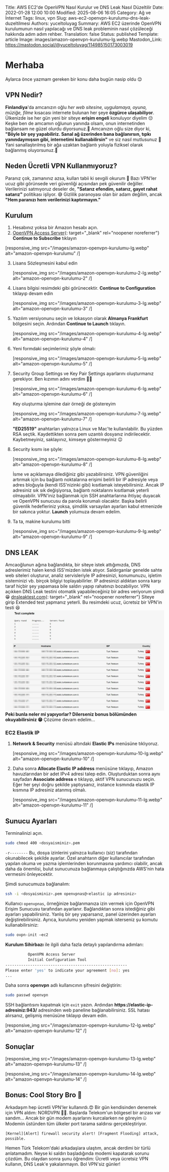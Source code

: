 Title: AWS EC2'de OpenVPN Nasıl Kurulur ve DNS Leak Nasıl Düzeltilir
Date: 2022-01-28 12:00 10:00
Modified: 2025-08-06 16:05
Category: Ağ ve İnternet
Tags: linux, vpn
Slug: aws-ec2-openvpn-kurulumu-dns-leak-duzeltilmesi
Authors: yuceltoluyag
Summary: AWS EC2 üzerinde OpenVPN kurulumunun nasıl yapılacağı ve DNS leak probleminin nasıl çözüleceği hakkında adım adım rehber.
Translation: false
Status: published
Template: article
Image: images/amazon-openvpn-kurulumu-lg.webp
Mastodon_Link: https://mastodon.social/@yuceltoluyag/114985150173003019


# Merhaba

Aylarca önce yazmam gereken bir konu daha bugün nasip oldu 😌

## VPN Nedir?

**Finlandiya**'da amcanızın oğlu _her web sitesine, uygulamaya, oyuna, müziğe, filme_ kısacası internete bulunan her şeye **özgürce ulaşabiliyor**. Ülkenizde ise her gün yeni bir siteye **erişim engeli** konuluyor diyelim 😔 Keşke ben de amcamın oğlunun yanında olsam, onun internetinden bağlansam ne güzel olurdu diyorsunuz.🥺 Amcanızın oğlu size diyor ki, **"Böyle bir şey yapabiliriz. Sanal ağ üzerinden bana bağlanırsın, tıpkı yanındaymışsın gibi, internetimi kullanabilirsin"** ve siz nasıl mutlusunuz 🥳 Yani sanallaştırılmış bir ağa uzaktan bağlantı yoluyla fiziksel olarak bağlanmış oluyorsunuz.🐒

## Neden Ücretli VPN Kullanmıyoruz?

Paranız çok, zamanınız azsa, kullan tabii ki sevgili okurum 🐸 Bazı VPN'ler ucuz gibi görünsede veri güvenliği açısından pek güvenilir değiller. Verilerinizi satmıyoruz deseler de, **"Satarız efendim, satarız, gayet rahat satarız"** politikası işliyor. 😅 Gizlilik paranoyası olan bir adam değilim, ancak **"Hem paranızı hem verilerinizi kaptırmayın."**

## Kurulum

1.  Hesabınız yoksa bir Amazon hesabı açın.
2.  [OpenVPN Access Server](https://aws.amazon.com/marketplace/pp/prodview-y3m73u6jd5srk){: target="_blank" rel="noopener noreferrer"} **Continue to Subscribe** tıklayın

[responsive_img src="/images/amazon-openvpn-kurulumu-lg.webp" alt="amazon-openvpn-kurulumu" /]

3.  Lisans Sözleşmesini kabul edin

 
     [responsive_img src="/images/amazon-openvpn-kurulumu-2-lg.webp" alt="amazon-openvpn-kurulumu-2" /]

4.  Lisans bilgisi resimdeki gibi görünecektir. **Continue to Configuration** tıklayıp devam edin


     [responsive_img src="/images/amazon-openvpn-kurulumu-3-lg.webp" alt="amazon-openvpn-kurulumu-3" /]

5.  Yazılım versiyonunu seçin ve lokasyon olarak **Almanya Frankfurt** bölgesini seçin. Ardından **Continue to Launch** tıklayın.

      [responsive_img src="/images/amazon-openvpn-kurulumu-4-lg.webp" alt="amazon-openvpn-kurulumu-4" /]

6.  Yeni formdaki seçimlerimiz şöyle olmalı:

    
      [responsive_img src="/images/amazon-openvpn-kurulumu-5-lg.webp" alt="amazon-openvpn-kurulumu-5" /]

7.  Security Group Settings ve Key Pair Settings ayarlarını oluşturmanız gerekiyor. Ben kızımın adını verdim 🏌️‍♂️

    [responsive_img src="/images/amazon-openvpn-kurulumu-6-lg.webp" alt="amazon-openvpn-kurulumu-6" /]

    Key oluşturma işlemine dair örneği de göstereyim


    [responsive_img src="/images/amazon-openvpn-kurulumu-7-lg.webp" alt="amazon-openvpn-kurulumu-7" /]

    **"ED25519"** anahtarları yalnızca Linux ve Mac'te kullanılabilir. Bu yüzden RSA seçtik. Kaydettikten sonra pem uzantılı dosyanız indirilecektir. Kaybetmeyiniz, saklayınız, kimseye göstermeyiniz 😉

8.  Security kısmı ise şöyle:

    [responsive_img src="/images/amazon-openvpn-kurulumu-8-lg.webp" alt="amazon-openvpn-kurulumu-8" /]

    İsme ve açıklamaya dilediğiniz gibi yazabilirsiniz. VPN güvenliğini artırmak için bu bağlantı noktalarına erişimi belirli bir IP adresiyle veya adres bloğuyla (kendi ISS'nizinki gibi) kısıtlamak isteyebilirsiniz. Ancak IP adresiniz sık sık değişiyorsa, bağlantı noktalarını kısıtlamak yeterli olmayabilir. VPN'iniz bağlanmak için SSH anahtarlarına ihtiyaç duyacak ve OpenVPN sunucusu da parola korumalı olacaktır. Başka belirli güvenlik hedefleriniz yoksa, şimdilik varsayılan ayarları kabul etmenizde bir sakınca yoktur. **Launch** yolumuza devam edelim.

9.  Ta ta, makine kurulumu bitti

    [responsive_img src="/images/amazon-openvpn-kurulumu-9-lg.webp" alt="amazon-openvpn-kurulumu-9" /]

## DNS LEAK

Amcaoğlunun ağına bağlandıkta, bir siteye istek attığımızda, DNS adreslerimiz halen kendi ISS'mizden istek atıyor. Saldırganlar genelde sahte web siteleri oluşturur, analiz servisleriyle IP adresinizi, konumunuzu, işletim sisteminizi vb. birçok bilgiyi toplayabilirler. IP adresinizi aldıktan sonra karşı taraf hiçbir şey yapamasa bile saldırı yapıp rahatınızı bozabiliyor. VPN açıkken DNS Leak testini otomatik yapabileceğiniz bir adres veriyorum şimdi 😁 [dnsleaktest.com](https://www.dnsleaktest.com/){: target="_blank" rel="noopener noreferrer"} Siteye girip Extended test yapmanız yeterli. Bu resimdeki ucuz, ücretsiz bir VPN'in testi 😆 ![Extended-test](/images/Extended-test-lg.webp) **Peki bunla neler mi yapıyorlar? Dilerseniz bonus bölümünden okuyabilirsiniz 😁** Çözüme devam edelim...

### EC2 Elastik IP

1.  **Network & Security** menüsü altındaki **Elastic IPs** menüsüne tıklıyoruz.

    [responsive_img src="/images/amazon-openvpn-kurulumu-10-lg.webp" alt="amazon-openvpn-kurulumu-10" /]

2.  Daha sonra **Allocate Elastic IP address** menüsüne tıklayıp, Amazon havuzlarından bir adet IPv4 adresi talep edin. Oluşturduktan sonra aynı sayfadan **Associate address** e tıklayıp, aktif VPN sunucunuzu seçin. Eğer her şeyi doğru şekilde yaptıysanız, instance kısmında elastik IP kısmına IP adresiniz atanmış olmalı.

    [responsive_img src="/images/amazon-openvpn-kurulumu-11-lg.webp" alt="amazon-openvpn-kurulumu-11" /]

## Sunucu Ayarları

Terminalinizi açın.

```bash
sudo chmod 400 <dosyaisminiz>.pem
```

`-r--------` Bu, dosya izinlerini yalnızca kullanıcı (siz) tarafından okunabilecek şekilde ayarlar. Özel anahtarın diğer kullanıcılar tarafından yapılan okuma ve yazma işlemlerinden korunmasına yardımcı olabilir, ancak daha da önemlisi, bulut sunucunuza bağlanmaya çalıştığınızda AWS'nin hata vermesini önleyecektir.

Şimdi sunucumuza bağlanalım:

```bash
ssh -i <dosyaisminiz>.pem openvpnas@<elastic ip adresiniz>
```

Kullanıcı `openvpnas`, örneğinize bağlanmanıza izin vermek için OpenVPN Erişim Sunucusu tarafından ayarlanır. Bağlandıktan sonra istediğiniz gibi ayarları yapabilirsiniz. Yanlış bir şey yaparsanız, panel üzerinden ayarları değiştirebilirsiniz. Ayrıca, kurulumu yeniden yapmak isterseniz şu komutu kullanabilirsiniz:

```bash
sudo ovpn-init –ec2
```

**Kurulum Sihirbazı** ile ilgili daha fazla detaylı yapılandırma adımları:

```bash
          OpenVPN Access Server
          Initial Configuration Tool
------------------------------------------------------
Please enter 'yes' to indicate your agreement [no]: yes
...
```

Daha sonra **openvpn** adlı kullanıcının şifresini değiştirin:

```bash
sudo passwd openvpn
```

SSH bağlantısını kapatmak için `exit` yazın. Ardından **https://elastic-ip-adresiniz:943/** adresinden web paneline bağlanabilirsiniz. SSL hatası alırsanız, gelişmiş menüsüne tıklayıp devam edin.

 [responsive_img src="/images/amazon-openvpn-kurulumu-12-lg.webp" alt="amazon-openvpn-kurulumu-12" /]
## Sonuçlar


 [responsive_img src="/images/amazon-openvpn-kurulumu-13-lg.webp" alt="amazon-openvpn-kurulumu-13" /]

 [responsive_img src="/images/amazon-openvpn-kurulumu-14-lg.webp" alt="amazon-openvpn-kurulumu-14" /]

## Bonus: Cool Story Bro 🧿

Arkadaşım hep ücretli VPN'ler kullanırdı.😍 Bir gün kendisinden denemek için VPN aldım: NORDVPN 🤶🏼. Başlarda Telekom'un bölgesel bir arızası var sandım... Ancak bir gün modem ayarlarını kurcalarken ne göreyim 🤐 Modemin üstünden tüm ülkeler port tarama saldırısı gerçekleştiriyor.

```text
[Kernel][Alert] firewall security alert! [Fragment Flooding] attack, possible.
```

Hemen Türk Telekom'daki arkadaşlara ulaştım, ancak derdimi bir türlü anlatamadım. Neyse ki saldırı başladığında modemi kapatarak sorunu çözdüm. Bu olaydan sonra şunu öğrendim: Ücretli veya ücretsiz VPN kullanın, DNS Leak'e yakalanmayın. Bol VPN'siz günler! 


